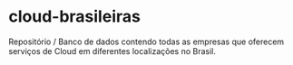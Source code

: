 # cloud-brasileiras
Repositório / Banco de dados contendo todas as empresas que oferecem serviços de Cloud em diferentes localizações no Brasil.
